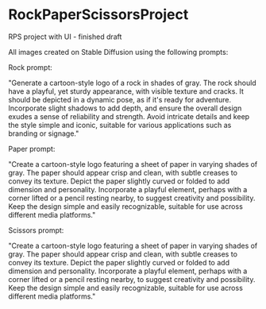 # RockPaperScissorsProject

RPS project with UI - finished draft

All images created on Stable Diffusion using the following prompts:

Rock prompt:

"Generate a cartoon-style logo of a rock in shades of gray. The rock should have a playful, yet sturdy appearance, with visible texture and cracks. It should be depicted in a dynamic pose, as if it's ready for adventure. Incorporate slight shadows to add depth, and ensure the overall design exudes a sense of reliability and strength. Avoid intricate details and keep the style simple and iconic, suitable for various applications such as branding or signage."

Paper prompt: 

"Create a cartoon-style logo featuring a sheet of paper in varying shades of gray. The paper should appear crisp and clean, with subtle creases to convey its texture. Depict the paper slightly curved or folded to add dimension and personality. Incorporate a playful element, perhaps with a corner lifted or a pencil resting nearby, to suggest creativity and possibility. Keep the design simple and easily recognizable, suitable for use across different media platforms."

Scissors prompt: 

"Create a cartoon-style logo featuring a sheet of paper in varying shades of gray. The paper should appear crisp and clean, with subtle creases to convey its texture. Depict the paper slightly curved or folded to add dimension and personality. Incorporate a playful element, perhaps with a corner lifted or a pencil resting nearby, to suggest creativity and possibility. Keep the design simple and easily recognizable, suitable for use across different media platforms."